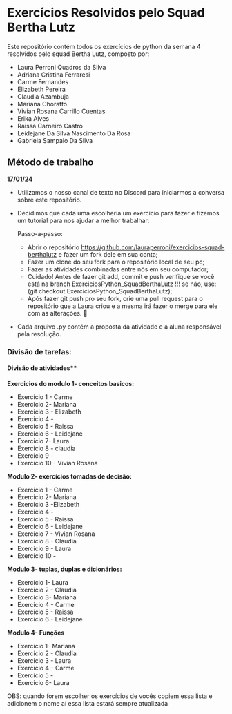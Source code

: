 # Exercícios Resolvidos pelo Squad Bertha Lutz

Este repositório contém todos os exercícios de python da semana 4 resolvidos pelo squad Bertha Lutz, composto por: 

* Laura Perroni Quadros da Silva 
* Adriana Cristina Ferraresi
* Carme Fernandes 
* Elizabeth Pereira
* Claudia Azambuja
* Mariana Choratto
* Vivian Rosana Carrillo Cuentas
* Erika Alves
* Raissa Carneiro Castro
* Leidejane Da Silva Nascimento Da Rosa
* Gabriela Sampaio Da Silva

## Método de trabalho

**17/01/24**
 
* Utilizamos o nosso canal de texto no Discord para iniciarmos a conversa sobre este repositório.
* Decidimos que cada uma escolheria um exercício para fazer e fizemos um tutorial para nos ajudar a melhor trabalhar: 
    
    Passo-a-passo:

    * Abrir o repositório https://github.com/lauraperroni/exercicios-squad-berthalutz e fazer um fork dele em sua conta;
    * Fazer um clone do seu fork para o repositório local de seu pc;
    * Fazer as atividades combinadas entre nós em seu computador;
    * Cuidado! Antes de fazer git add, commit e push verifique se você está na branch ExerciciosPython_SquadBerthaLutz !!! se não, use: (git checkout ExerciciosPython_SquadBerthaLutz);
    * Após fazer git push pro seu fork, crie uma pull request para o repositório que a Laura criou e a mesma irá fazer o merge para ele com as alterações. 🙂
* Cada arquivo .py contém a proposta da atividade e a aluna responsável pela resolução.

### Divisão de tarefas:

#### Divisão de atividades**

**Exercicios do modulo 1- conceitos basicos:**
* Exercicio 1 - Carme
* Exercicio 2- Mariana
* Exercicio 3 - Elizabeth
* Exercicio 4 -
* Exercicio 5 - Raissa
* Exercicio 6 - Leidejane
* Exercicio 7- Laura
* Exercicio 8 - claudia
* Exercicio 9 -
* Exercicio 10 - Vivian Rosana 

**Modulo 2- exercícios tomadas de decisão:**
* Exercicio 1 - Carme
* Exercicio 2- Mariana
* Exercicio 3 -Elizabeth 
* Exercicio 4 -
* Exercicio 5 - Raissa
* Exercicio 6 - Leidejane
* Exercicio 7 - Vivian Rosana
* Exercicio 8 - Claudia
* Exercicio 9 - Laura
* Exercicio 10 -

**Modulo 3- tuplas, duplas e dicionários:**
* Exercício 1- Laura
* Exercicio 2 - Claudia
* Exercício 3- Mariana
* Exercicio 4 - Carme
* Exercicio 5 - Raissa
* Exercicio 6 - Leidejane

**Modulo 4- Funções**
* Exercicio 1- Mariana
* Exercicio 2 - Claudia
* Exercicio 3 - Laura
* Exercicio 4 - Carme
* Exercicio 5 - 
* Exercicio 6- Laura


OBS: quando forem escolher os exercícios de vocês copiem essa lista e adicionem o nome aí essa lista estará sempre atualizada